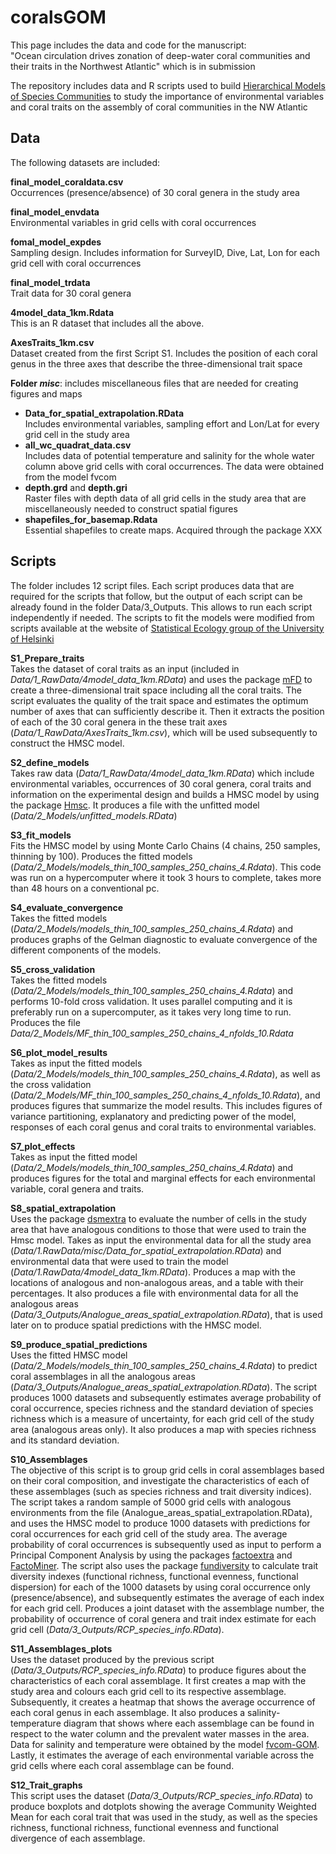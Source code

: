 # coralsGOM

This page includes the data and code for the manuscript:  
"Ocean circulation drives zonation of deep-water coral communities and their traits in the Northwest Atlantic" which is in submission

The repository includes data and R scripts used to build [Hierarchical Models of Species Communities](https://www.helsinki.fi/en/researchgroups/statistical-ecology/software/hmsc) to study the importance of environmental variables and coral traits on the assembly of coral communities in the NW Atlantic

## Data

The following datasets are included:

**final_model_coraldata.csv**  
Occurrences (presence/absence) of 30 coral genera in the study area

**final_model_envdata**  
Environmental variables in grid cells with coral occurrences

**fomal_model_expdes**  
Sampling design. Includes information for SurveyID, Dive, Lat, Lon for each grid cell with coral occurrences

**final_model_trdata**  
Trait data for 30 coral genera

**4model_data_1km.Rdata**  
This is an R dataset that includes all the above.

**AxesTraits_1km.csv**  
Dataset created from the first Script S1. Includes the position of each coral genus in the three axes that describe the three-dimensional trait space

**Folder _misc_**: includes miscellaneous files that are needed for creating figures and maps
  - **Data_for_spatial_extrapolation.RData**  
Includes environmental variables, sampling effort and Lon/Lat for every grid cell in the study area
  - **all_wc_quadrat_data.csv**  
Includes data of potential temperature and salinity for the whole water column above grid cells with coral occurrences. The data were obtained from the model fvcom 
  - **depth.grd** and **depth.gri**  
Raster files with depth data of all grid cells in the study area that are miscellaneously needed to construct spatial figures
  - **shapefiles_for_basemap.Rdata**  
Essential shapefiles to create maps. Acquired through the package XXX

## Scripts

The folder includes 12 script files. Each script produces data that are required for the scripts that follow, but the output of each script can be already found in the folder Data/3_Outputs. This allows to run each script independently if needed. The scripts to fit the models were modified from scripts available at the website of [Statistical Ecology group of the University of Helsinki](https://www.helsinki.fi/en/researchgroups/statistical-ecology/software/hmsc)

**S1_Prepare_traits**  
Takes the dataset of coral traits as an input (included in *Data/1_RawData/4model_data_1km.RData*) and uses the package [mFD](https://cmlmagneville.github.io/mFD/) to create a three-dimensional trait space including all the coral traits. The script evaluates the quality of the trait space and estimates the optimum number of axes that can sufficiently describe it. Then it extracts the position of each of the 30 coral genera in the these trait axes (*Data/1_RawData/AxesTraits_1km.csv*), which will be used subsequently to construct the HMSC model.

**S2_define_models**  
Takes raw data (*Data/1_RawData/4model_data_1km.RData*) which include environmental variables, occurrences of 30 coral genera, coral traits and information on the experimental design and builds a HMSC model by using the package [Hmsc](https://github.com/hmsc-r/HMSC). It produces a file with the unfitted model (*Data/2_Models/unfitted_models.RData*)

**S3_fit_models**  
Fits the HMSC model by using Monte Carlo Chains  (4 chains, 250 samples, thinning by 100). Produces the fitted models (*Data/2_Models/models_thin_100_samples_250_chains_4.Rdata*). This code was run on a hypercomputer where it took 3 hours to complete, takes more than 48 hours on a conventional pc.

**S4_evaluate_convergence**  
Takes the fitted models (*Data/2_Models/models_thin_100_samples_250_chains_4.Rdata*) and produces graphs of the Gelman diagnostic to evaluate convergence of the different components of the models.

**S5_cross_validation**  
Takes the fitted models (*Data/2_Models/models_thin_100_samples_250_chains_4.Rdata*) and performs 10-fold cross validation. It uses parallel computing and it is preferably run on a supercomputer, as it takes very long time to run. Produces the file *Data/2_Models/MF_thin_100_samples_250_chains_4_nfolds_10.Rdata*

**S6_plot_model_results**  
Takes as input the fitted models (*Data/2_Models/models_thin_100_samples_250_chains_4.Rdata*), as well as the cross validation (*Data/2_Models/MF_thin_100_samples_250_chains_4_nfolds_10.Rdata*), and produces figures that summarize the model results. This includes figures of variance partitioning, explanatory and predicting power of the model, responses of each coral genus and coral traits to environmental variables.

**S7_plot_effects**  
Takes as input the fitted model (*Data/2_Models/models_thin_100_samples_250_chains_4.Rdata*) and produces figures for the total and marginal effects for each environmental variable, coral genera and traits.

**S8_spatial_extrapolation**  
Uses the package [dsmextra](https://github.com/densitymodelling/dsmextra) to evaluate the number of cells in the study area that have analogous conditions to those that were used to train the Hmsc model. Takes as input the environmental data for all the study area (*Data/1.RawData/misc/Data_for_spatial_extrapolation.RData*) and environmental data that were used to train the model (*Data/1.RawData/4model_data_1km.RData*). Produces a map with the locations of analogous and non-analogous areas, and a table with their percentages. It also produces a file with environmental data for all the analogous areas (*Data/3_Outputs/Analogue_areas_spatial_extrapolation.RData*), that is used later on to produce spatial predictions with the HMSC model.

**S9_produce_spatial_predictions**  
Uses the fitted HMSC model (*Data/2_Models/models_thin_100_samples_250_chains_4.Rdata*) to predict coral assemblages in all the analogous areas (*Data/3_Outputs/Analogue_areas_spatial_extrapolation.RData*). The script produces 1000 datasets and subsequently estimates average probability of coral occurrence, species richness and the standard deviation of species richness which is a measure of uncertainty, for each grid cell of the study area (analogous areas only). It also produces a map with species richness and its standard deviation.

**S10_Assemblages**  
The objective of this script is to group grid cells in coral assemblages based on their coral composition, and investigate the characteristics of each of these assemblages (such as species richness and trait diversity indices). The script takes a random sample of 5000 grid cells with analogous environments from the file (Analogue_areas_spatial_extrapolation.RData), and uses the HMSC model to produce 1000 datasets with predictions for coral occurrences for each grid cell of the study area. The average probability of coral occurrences is subsequently used as input to perform a Principal Component Analysis by using the packages [factoextra](https://cran.r-project.org/web/packages/factoextra/index.html) and [FactoMiner](http://factominer.free.fr/). The script also uses the package [fundiversity](https://github.com/funecology/fundiversity) to calculate trait diversity indexes (functional richness, functional evenness, functional dispersion) for each of the 1000 datasets by using coral occurrence only (presence/absence), and subsequently estimates the average of each index for each grid cell. Produces a joint dataset with the assemblage number, the probability of occurrence of coral genera and trait index estimate for each grid cell (*Data/3_Outputs/RCP_species_info.RData*).

**S11_Assemblages_plots**  
Uses the dataset produced by the previous script (*Data/3_Outputs/RCP_species_info.RData*) to produce figures about the characteristics of each coral assemblage. It first creates a map with the study area and colours each grid cell to its respective assemblage. Subsequently, it creates a heatmap that shows the average occurrence of each coral genus in each assemblage. It also produces a salinity-temperature diagram that shows where each assemblage can be found in respect to the water column and the prevalent water masses in the area. Data for salinity and temperature were obtained by the model [fvcom-GOM](http://fvcom.smast.umassd.edu/research_projects/GB/gom.html). Lastly, it estimates the average of each environmental variable across the grid cells where each coral assemblage can be found.

**S12_Trait_graphs**  
This script uses the dataset (*Data/3_Outputs/RCP_species_info.RData*) to produce boxplots and dotplots showing the average Community Weighted Mean for each coral trait that was used in the study, as well as the species richness, functional richness, functional evenness and functional divergence of each assemblage.
